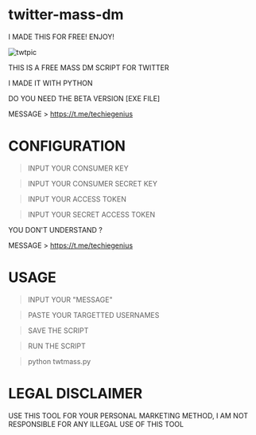 # twitter-mass-dm
I MADE THIS FOR FREE! ENJOY! 

![twtpic](https://user-images.githubusercontent.com/125784563/226119032-7545ae00-bf4f-4c74-8670-c319e9ec3a8c.jpeg)


THIS IS A FREE MASS DM SCRIPT FOR TWITTER

I MADE IT WITH PYTHON

DO YOU NEED THE BETA VERSION [EXE FILE]

MESSAGE > https://t.me/techiegenius


# CONFIGURATION

> INPUT YOUR CONSUMER KEY

> INPUT YOUR CONSUMER SECRET KEY

> INPUT YOUR ACCESS TOKEN 

> INPUT YOUR SECRET ACCESS TOKEN


YOU DON'T UNDERSTAND ?

MESSAGE > https://t.me/techiegenius


# USAGE 

> INPUT YOUR "MESSAGE"

> PASTE YOUR TARGETTED USERNAMES

> SAVE THE SCRIPT

> RUN THE SCRIPT

> python twtmass.py


# LEGAL DISCLAIMER

USE THIS TOOL FOR YOUR PERSONAL MARKETING METHOD, I AM NOT RESPONSIBLE FOR ANY ILLEGAL USE OF THIS TOOL



